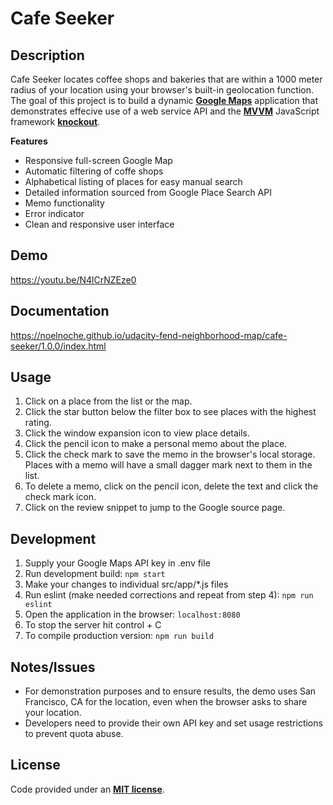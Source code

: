 # Cafe Seeker


## Description
Cafe Seeker locates coffee shops and bakeries that are within a 1000 meter radius of your location using your browser's built-in geolocation function. The goal of this project is to build a dynamic **[Google Maps](https://developers.google.com/maps/)** application that demonstrates effecive use of a web service API and the **[MVVM](https://en.wikipedia.org/wiki/Model%E2%80%93view%E2%80%93viewmodel)** JavaScript framework **[knockout](https://knockoutjs.com/)**.

**Features**
+ Responsive full-screen Google Map
+ Automatic filtering of coffe shops
+ Alphabetical listing of places for easy manual search
+ Detailed information sourced from Google Place Search API
+ Memo functionality
+ Error indicator
+ Clean and responsive user interface


## Demo
<https://youtu.be/N4lCrNZEze0>


## Documentation
<https://noelnoche.github.io/udacity-fend-neighborhood-map/cafe-seeker/1.0.0/index.html>


## Usage
1. Click on a place from the list or the map.
2. Click the star button below the filter box to see places with the highest rating.
3. Click the window expansion icon to view place details.
4. Click the pencil icon to make a personal memo about the place.
5. Click the check mark to save the memo in the browser's local storage. Places with a memo will have a small dagger mark next to them in the list.
6. To delete a memo, click on the pencil icon, delete the text and click the check mark icon.
7. Click on the review snippet to jump to the Google source page.


## Development
1. Supply your Google Maps API key in .env file
2. Run development build: `npm start`
3. Make your changes to individual src/app/*.js files
4. Run eslint (make needed corrections and repeat from step 4): `npm run eslint`
7. Open the application in the browser: `localhost:8080`
8. To stop the server hit control + C
9. To compile production version: `npm run build`


## Notes/Issues
+ For demonstration purposes and to ensure results, the demo uses San Francisco, CA for the location, even when the browser asks to share your location.
+ Developers need to provide their own API key and set usage restrictions to prevent quota abuse.


## License
Code provided under an **[MIT license](https://github.com/noelnoche/udacity-fend-neighborhood-map/blob/gh-pages/LICENSE.md)**.
